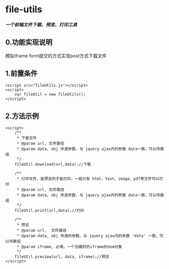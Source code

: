 # file-utils  
##### 一个前端文件下载、预览、打印工具  
## 0.功能实现说明  
  模拟iframe form提交的方式实现post方式下载文件  
## 1.前置条件  
    <script src="fileUtils.js"></script>
    <script>
        var fileUtil = new fileUtils();
    </script>
## 2.方法示例  
    <script>
        /**
         * 下载文件
         * @param url, 文件路径
         * @param data, obj 传递参数，与 jquery ajax内的参数 data一致，可以传数组
         */
        fileUtil.download(url,data);//下载
        
        /**
         * 打印文件，能预览的才能打印，一般只有 html、text、image、pdf等文件可以打印
         * @param url, 文件路径
         * @param data, obj 传递参数，与 jquery ajax内的参数 data一致，可以传数组
         */
        fileUtil.print(url,data);//打印
        
        /**
         * 预览
         * @param url,  文件路径
         * @param data, obj 传递的参数，与 jquery ajax内的参数 'data' 一致，可以传数组
         * @param iframe, 必填，一个创建好的iframe的dom对象
         */
        fileUtil.preview(url, data, iframe);//预览
    </script>
